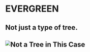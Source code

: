 # EVERGREEN

## Not just a type of tree.

## ![Not a Tree in This Case](http://rlv.zcache.com/no_trees_magnet-p147485112464704994td9z_125.jpg)
